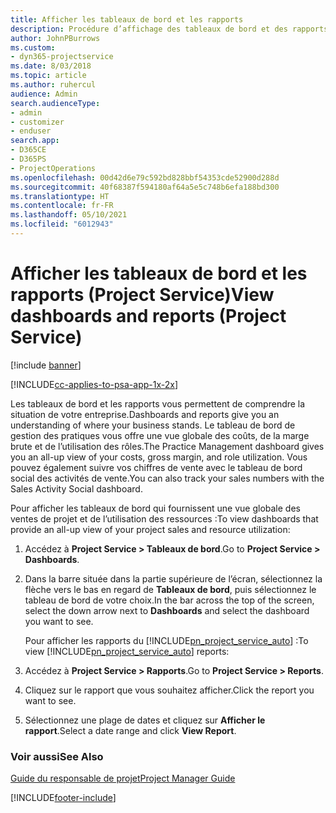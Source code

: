 ```yaml
---
title: Afficher les tableaux de bord et les rapports
description: Procédure d’affichage des tableaux de bord et des rapports dans Project Service
author: JohnPBurrows
ms.custom:
- dyn365-projectservice
ms.date: 8/03/2018
ms.topic: article
ms.author: ruhercul
audience: Admin
search.audienceType:
- admin
- customizer
- enduser
search.app:
- D365CE
- D365PS
- ProjectOperations
ms.openlocfilehash: 00d42d6e79c592bd828bbf54353cde52900d288d
ms.sourcegitcommit: 40f68387f594180af64a5e5c748b6efa188bd300
ms.translationtype: HT
ms.contentlocale: fr-FR
ms.lasthandoff: 05/10/2021
ms.locfileid: "6012943"
---
```

# <a name="view-dashboards-and-reports-project-service"></a><span data-ttu-id="d54c8-103">Afficher les tableaux de bord et les rapports (Project Service)</span><span class="sxs-lookup"><span data-stu-id="d54c8-103">View dashboards and reports (Project Service)</span></span>

[!include [banner](../includes/psa-now-project-operations.md)]

[!INCLUDE[cc-applies-to-psa-app-1x-2x](../includes/cc-applies-to-psa-app-1x-2x.md)]

<span data-ttu-id="d54c8-104">Les tableaux de bord et les rapports vous permettent de comprendre la situation de votre entreprise.</span><span class="sxs-lookup"><span data-stu-id="d54c8-104">Dashboards and reports give you an understanding of where your business stands.</span></span> <span data-ttu-id="d54c8-105">Le tableau de bord de gestion des pratiques vous offre une vue globale des coûts, de la marge brute et de l’utilisation des rôles.</span><span class="sxs-lookup"><span data-stu-id="d54c8-105">The Practice Management dashboard gives you an all-up view of your costs, gross margin, and role utilization.</span></span> <span data-ttu-id="d54c8-106">Vous pouvez également suivre vos chiffres de vente avec le tableau de bord social des activités de vente.</span><span class="sxs-lookup"><span data-stu-id="d54c8-106">You can also track your sales numbers with the Sales Activity Social dashboard.</span></span>  
  
 <span data-ttu-id="d54c8-107">Pour afficher les tableaux de bord qui fournissent une vue globale des ventes de projet et de l’utilisation des ressources :</span><span class="sxs-lookup"><span data-stu-id="d54c8-107">To view dashboards that provide an all-up view of your project sales and resource utilization:</span></span>  
  
1. <span data-ttu-id="d54c8-108">Accédez à **Project Service > Tableaux de bord**.</span><span class="sxs-lookup"><span data-stu-id="d54c8-108">Go to **Project Service > Dashboards**.</span></span>  
  
2. <span data-ttu-id="d54c8-109">Dans la barre située dans la partie supérieure de l’écran, sélectionnez la flèche vers le bas en regard de **Tableaux de bord**, puis sélectionnez le tableau de bord de votre choix.</span><span class="sxs-lookup"><span data-stu-id="d54c8-109">In the bar across the top of the screen, select the down arrow next to **Dashboards** and select the dashboard you want to see.</span></span>  
  
   <span data-ttu-id="d54c8-110">Pour afficher les rapports du [!INCLUDE[pn_project_service_auto](../includes/pn-project-service-auto.md)] :</span><span class="sxs-lookup"><span data-stu-id="d54c8-110">To view [!INCLUDE[pn_project_service_auto](../includes/pn-project-service-auto.md)] reports:</span></span>  
  
3. <span data-ttu-id="d54c8-111">Accédez à **Project Service > Rapports**.</span><span class="sxs-lookup"><span data-stu-id="d54c8-111">Go to **Project Service > Reports**.</span></span>  
  
4. <span data-ttu-id="d54c8-112">Cliquez sur le rapport que vous souhaitez afficher.</span><span class="sxs-lookup"><span data-stu-id="d54c8-112">Click the report you want to see.</span></span>  
  
5. <span data-ttu-id="d54c8-113">Sélectionnez une plage de dates et cliquez sur **Afficher le rapport**.</span><span class="sxs-lookup"><span data-stu-id="d54c8-113">Select a date range and click **View Report**.</span></span>  
  
### <a name="see-also"></a><span data-ttu-id="d54c8-114">Voir aussi</span><span class="sxs-lookup"><span data-stu-id="d54c8-114">See Also</span></span>  
 [<span data-ttu-id="d54c8-115">Guide du responsable de projet</span><span class="sxs-lookup"><span data-stu-id="d54c8-115">Project Manager Guide</span></span>](../psa/project-manager-guide.md)


[!INCLUDE[footer-include](../includes/footer-banner.md)]